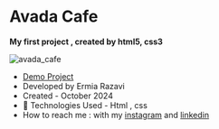 # Avada Cafe
 **My first project , created by html5, css3**

 ![avada_cafe](https://github.com/user-attachments/assets/8e454615-5da7-4c75-a136-2d8aff7af499)


- [Demo Project](https://ermiarzv.github.io/Avada-cafe/)
- Developed by Ermia Razavi
- Created - October 2024
- 🤖 Technologies Used - Html , css 
- How to reach me : with my
[instagram](https://www.instagram.com/ermia_razavi.dev) and
[linkedin](https://www.linkedin.com/in/ermia-razavi-a611312a3/)

